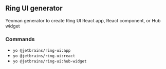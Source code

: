 ## Ring UI generator

Yeoman generator to create Ring UI React app, React component, or Hub widget

### Commands

 - `yo @jetbrains/ring-ui:app`
 - `yo @jetbrains/ring-ui:react`
 - `yo @jetbrains/ring-ui:hub-widget`